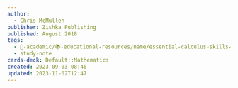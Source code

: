 ```yaml
---
author:
  - Chris McMullen
publisher: Zishka Publishing
published: August 2018
tags:
  - 🔴-academic/📚-educational-resources/name/essential-calculus-skills-practice-workbook-with-full-solutions
  - study-note
cards-deck: Default::Mathematics
created: 2023-09-03 08:46
updated: 2023-11-02T12:47
---
```




